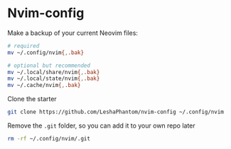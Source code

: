 # Nvim-config
Make a backup of your current Neovim files:
```sh 
# required
mv ~/.config/nvim{,.bak}

# optional but recommended
mv ~/.local/share/nvim{,.bak}
mv ~/.local/state/nvim{,.bak}
mv ~/.cache/nvim{,.bak}
```
Clone the starter
```sh
git clone https://github.com/LeshaPhantom/nvim-config ~/.config/nvim
``` 
Remove the `.git` folder, so you can add it to your own repo later
```sh
rm -rf ~/.config/nvim/.git
```
